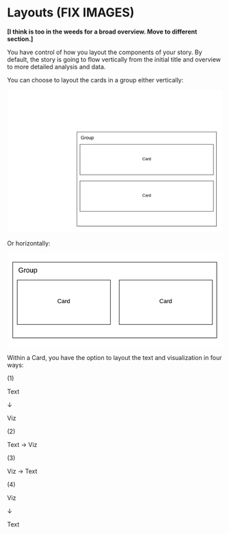 # Layouts \(FIX IMAGES\)

**\[I think is too in the weeds for a broad overview. Move to different section.\]**

You have control of how you layout the components of your story. By default, the story is going to flow vertically from the initial title and overview to more detailed analysis and data. 

You can choose to layout the cards in a group either vertically:   


   


![](../../../../.gitbook/assets/cards-vert.png)

Or horizontally:  


![](../../../../.gitbook/assets/cards-horizontal.png)

Within a Card, you have the option to layout the text and visualization in four ways:  


 \(1\)

Text

↓

Viz  


\(2\)

Text → Viz  


\(3\)

Viz → Text  


\(4\)

Viz

↓

Text

